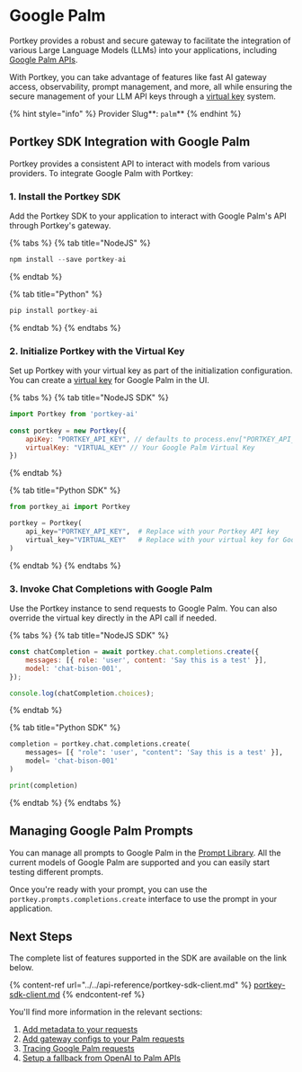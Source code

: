 # Google Palm

Portkey provides a robust and secure gateway to facilitate the integration of various Large Language Models (LLMs) into your applications, including [Google Palm APIs](https://developers.generativeai.google/guide/palm\_api\_overview).

With Portkey, you can take advantage of features like fast AI gateway access, observability, prompt management, and more, all while ensuring the secure management of your LLM API keys through a [virtual key](../../product/ai-gateway-streamline-llm-integrations/virtual-keys/) system.

{% hint style="info" %}
Provider Slug**: **<mark style="color:blue;">**`palm`**</mark>
{% endhint %}

## Portkey SDK Integration with Google Palm

Portkey provides a consistent API to interact with models from various providers. To integrate Google Palm with Portkey:

### **1. Install the Portkey SDK**

Add the Portkey SDK to your application to interact with Google Palm's API through Portkey's gateway.

{% tabs %}
{% tab title="NodeJS" %}
```javascript
npm install --save portkey-ai
```
{% endtab %}

{% tab title="Python" %}
```python
pip install portkey-ai
```
{% endtab %}
{% endtabs %}

### **2. Initialize Portkey with the Virtual Key**

Set up Portkey with your virtual key as part of the initialization configuration. You can create a [virtual key](../../product/ai-gateway-streamline-llm-integrations/virtual-keys/) for Google Palm in the UI.

{% tabs %}
{% tab title="NodeJS SDK" %}
```javascript
import Portkey from 'portkey-ai'
 
const portkey = new Portkey({
    apiKey: "PORTKEY_API_KEY", // defaults to process.env["PORTKEY_API_KEY"]
    virtualKey: "VIRTUAL_KEY" // Your Google Palm Virtual Key
})
```
{% endtab %}

{% tab title="Python SDK" %}
```python
from portkey_ai import Portkey

portkey = Portkey(
    api_key="PORTKEY_API_KEY",  # Replace with your Portkey API key
    virtual_key="VIRTUAL_KEY"   # Replace with your virtual key for Google Palm
)
```
{% endtab %}
{% endtabs %}

### **3. Invoke Chat Completions with** Google Palm&#x20;

Use the Portkey instance to send requests to Google Palm. You can also override the virtual key directly in the API call if needed.

{% tabs %}
{% tab title="NodeJS SDK" %}
```javascript
const chatCompletion = await portkey.chat.completions.create({
    messages: [{ role: 'user', content: 'Say this is a test' }],
    model: 'chat-bison-001',
});

console.log(chatCompletion.choices);
```
{% endtab %}

{% tab title="Python SDK" %}
```python
completion = portkey.chat.completions.create(
    messages= [{ "role": 'user', "content": 'Say this is a test' }],
    model= 'chat-bison-001'
)

print(completion)
```
{% endtab %}
{% endtabs %}

## Managing Google Palm Prompts

You can manage all prompts to Google Palm in the [Prompt Library](../../product/prompt-library.md). All the current models of Google Palm are supported and you can easily start testing different prompts.

Once you're ready with your prompt, you can use the `portkey.prompts.completions.create` interface to use the prompt in your application.

## Next Steps

The complete list of features supported in the SDK are available on the link below.

{% content-ref url="../../api-reference/portkey-sdk-client.md" %}
[portkey-sdk-client.md](../../api-reference/portkey-sdk-client.md)
{% endcontent-ref %}

You'll find more information in the relevant sections:

1. [Add metadata to your requests](../../product/observability-modern-monitoring-for-llms/metadata.md)
2. [Add gateway configs to your Palm requests](../../product/ai-gateway-streamline-llm-integrations/configs.md)
3. [Tracing Google Palm requests](../../product/observability-modern-monitoring-for-llms/traces.md)
4. [Setup a fallback from OpenAI to Palm APIs](../../product/ai-gateway-streamline-llm-integrations/fallbacks.md)
